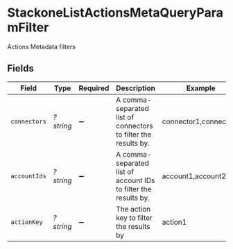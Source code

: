 # StackoneListActionsMetaQueryParamFilter

Actions Metadata filters


## Fields

| Field                                                           | Type                                                            | Required                                                        | Description                                                     | Example                                                         |
| --------------------------------------------------------------- | --------------------------------------------------------------- | --------------------------------------------------------------- | --------------------------------------------------------------- | --------------------------------------------------------------- |
| `connectors`                                                    | *?string*                                                       | :heavy_minus_sign:                                              | A comma-separated list of connectors to filter the results by.  | connector1,connector2                                           |
| `accountIds`                                                    | *?string*                                                       | :heavy_minus_sign:                                              | A comma-separated list of account IDs to filter the results by. | account1,account2                                               |
| `actionKey`                                                     | *?string*                                                       | :heavy_minus_sign:                                              | The action key to filter the results by                         | action1                                                         |